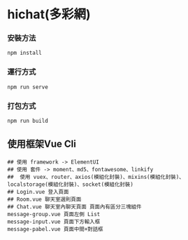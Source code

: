 # hichat(多彩網)
### 安裝方法
```
npm install
```
### 運行方式
```
npm run serve
```
### 打包方式
```
npm run build
```
## 使用框架Vue Cli
```
## 使用 framework -> ElementUI
## 使用 套件 -> moment、md5、fontawesome、linkify
##  使用 vuex、router、axios(模組化封裝)、mixins(模組化封裝)、localstorage(模組化封裝)、socket(模組化封裝)
## Login.vue 登入頁面
## Room.vue 聊天室選則頁面
## Chat.vue 聊天室內聊天頁面 頁面內有區分三塊組件
message-group.vue 頁面左側 List
message-input.vue 頁面下方輸入框
message-pabel.vue 頁面中間+對話框
```